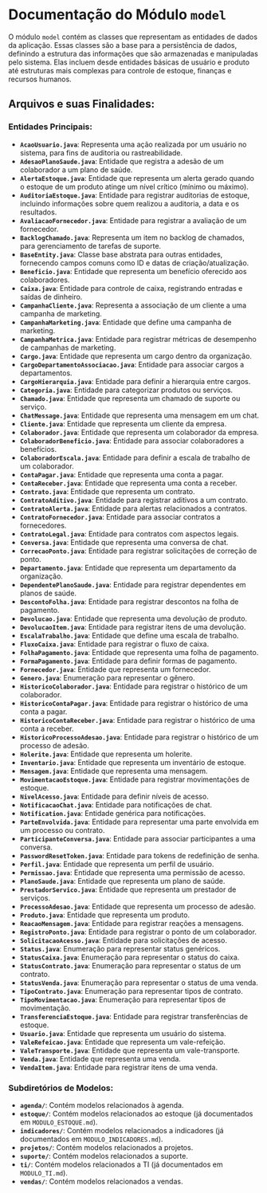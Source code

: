 # Documentação do Módulo `model`

O módulo `model` contém as classes que representam as entidades de dados da aplicação. Essas classes são a base para a persistência de dados, definindo a estrutura das informações que são armazenadas e manipuladas pelo sistema. Elas incluem desde entidades básicas de usuário e produto até estruturas mais complexas para controle de estoque, finanças e recursos humanos.

## Arquivos e suas Finalidades:

### Entidades Principais:

*   **`AcaoUsuario.java`**: Representa uma ação realizada por um usuário no sistema, para fins de auditoria ou rastreabilidade.
*   **`AdesaoPlanoSaude.java`**: Entidade que registra a adesão de um colaborador a um plano de saúde.
*   **`AlertaEstoque.java`**: Entidade que representa um alerta gerado quando o estoque de um produto atinge um nível crítico (mínimo ou máximo).
*   **`AuditoriaEstoque.java`**: Entidade para registrar auditorias de estoque, incluindo informações sobre quem realizou a auditoria, a data e os resultados.
*   **`AvaliacaoFornecedor.java`**: Entidade para registrar a avaliação de um fornecedor.
*   **`BacklogChamado.java`**: Representa um item no backlog de chamados, para gerenciamento de tarefas de suporte.
*   **`BaseEntity.java`**: Classe base abstrata para outras entidades, fornecendo campos comuns como ID e datas de criação/atualização.
*   **`Beneficio.java`**: Entidade que representa um benefício oferecido aos colaboradores.
*   **`Caixa.java`**: Entidade para controle de caixa, registrando entradas e saídas de dinheiro.
*   **`CampanhaCliente.java`**: Representa a associação de um cliente a uma campanha de marketing.
*   **`CampanhaMarketing.java`**: Entidade que define uma campanha de marketing.
*   **`CampanhaMetrica.java`**: Entidade para registrar métricas de desempenho de campanhas de marketing.
*   **`Cargo.java`**: Entidade que representa um cargo dentro da organização.
*   **`CargoDepartamentoAssociacao.java`**: Entidade para associar cargos a departamentos.
*   **`CargoHierarquia.java`**: Entidade para definir a hierarquia entre cargos.
*   **`Categoria.java`**: Entidade para categorizar produtos ou serviços.
*   **`Chamado.java`**: Entidade que representa um chamado de suporte ou serviço.
*   **`ChatMessage.java`**: Entidade que representa uma mensagem em um chat.
*   **`Cliente.java`**: Entidade que representa um cliente da empresa.
*   **`Colaborador.java`**: Entidade que representa um colaborador da empresa.
*   **`ColaboradorBeneficio.java`**: Entidade para associar colaboradores a benefícios.
*   **`ColaboradorEscala.java`**: Entidade para definir a escala de trabalho de um colaborador.
*   **`ContaPagar.java`**: Entidade que representa uma conta a pagar.
*   **`ContaReceber.java`**: Entidade que representa uma conta a receber.
*   **`Contrato.java`**: Entidade que representa um contrato.
*   **`ContratoAditivo.java`**: Entidade para registrar aditivos a um contrato.
*   **`ContratoAlerta.java`**: Entidade para alertas relacionados a contratos.
*   **`ContratoFornecedor.java`**: Entidade para associar contratos a fornecedores.
*   **`ContratoLegal.java`**: Entidade para contratos com aspectos legais.
*   **`Conversa.java`**: Entidade que representa uma conversa de chat.
*   **`CorrecaoPonto.java`**: Entidade para registrar solicitações de correção de ponto.
*   **`Departamento.java`**: Entidade que representa um departamento da organização.
*   **`DependentePlanoSaude.java`**: Entidade para registrar dependentes em planos de saúde.
*   **`DescontoFolha.java`**: Entidade para registrar descontos na folha de pagamento.
*   **`Devolucao.java`**: Entidade que representa uma devolução de produto.
*   **`DevolucaoItem.java`**: Entidade para registrar itens de uma devolução.
*   **`EscalaTrabalho.java`**: Entidade que define uma escala de trabalho.
*   **`FluxoCaixa.java`**: Entidade para registrar o fluxo de caixa.
*   **`FolhaPagamento.java`**: Entidade que representa uma folha de pagamento.
*   **`FormaPagamento.java`**: Entidade para definir formas de pagamento.
*   **`Fornecedor.java`**: Entidade que representa um fornecedor.
*   **`Genero.java`**: Enumeração para representar o gênero.
*   **`HistoricoColaborador.java`**: Entidade para registrar o histórico de um colaborador.
*   **`HistoricoContaPagar.java`**: Entidade para registrar o histórico de uma conta a pagar.
*   **`HistoricoContaReceber.java`**: Entidade para registrar o histórico de uma conta a receber.
*   **`HistoricoProcessoAdesao.java`**: Entidade para registrar o histórico de um processo de adesão.
*   **`Holerite.java`**: Entidade que representa um holerite.
*   **`Inventario.java`**: Entidade que representa um inventário de estoque.
*   **`Mensagem.java`**: Entidade que representa uma mensagem.
*   **`MovimentacaoEstoque.java`**: Entidade para registrar movimentações de estoque.
*   **`NivelAcesso.java`**: Entidade para definir níveis de acesso.
*   **`NotificacaoChat.java`**: Entidade para notificações de chat.
*   **`Notification.java`**: Entidade genérica para notificações.
*   **`ParteEnvolvida.java`**: Entidade para representar uma parte envolvida em um processo ou contrato.
*   **`ParticipanteConversa.java`**: Entidade para associar participantes a uma conversa.
*   **`PasswordResetToken.java`**: Entidade para tokens de redefinição de senha.
*   **`Perfil.java`**: Entidade que representa um perfil de usuário.
*   **`Permissao.java`**: Entidade que representa uma permissão de acesso.
*   **`PlanoSaude.java`**: Entidade que representa um plano de saúde.
*   **`PrestadorServico.java`**: Entidade que representa um prestador de serviços.
*   **`ProcessoAdesao.java`**: Entidade que representa um processo de adesão.
*   **`Produto.java`**: Entidade que representa um produto.
*   **`ReacaoMensagem.java`**: Entidade para registrar reações a mensagens.
*   **`RegistroPonto.java`**: Entidade para registrar o ponto de um colaborador.
*   **`SolicitacaoAcesso.java`**: Entidade para solicitações de acesso.
*   **`Status.java`**: Enumeração para representar status genéricos.
*   **`StatusCaixa.java`**: Enumeração para representar o status do caixa.
*   **`StatusContrato.java`**: Enumeração para representar o status de um contrato.
*   **`StatusVenda.java`**: Enumeração para representar o status de uma venda.
*   **`TipoContrato.java`**: Enumeração para representar tipos de contrato.
*   **`TipoMovimentacao.java`**: Enumeração para representar tipos de movimentação.
*   **`TransferenciaEstoque.java`**: Entidade para registrar transferências de estoque.
*   **`Usuario.java`**: Entidade que representa um usuário do sistema.
*   **`ValeRefeicao.java`**: Entidade que representa um vale-refeição.
*   **`ValeTransporte.java`**: Entidade que representa um vale-transporte.
*   **`Venda.java`**: Entidade que representa uma venda.
*   **`VendaItem.java`**: Entidade para registrar itens de uma venda.

### Subdiretórios de Modelos:

*   **`agenda/`**: Contém modelos relacionados à agenda.
*   **`estoque/`**: Contém modelos relacionados ao estoque (já documentados em `MODULO_ESTOQUE.md`).
*   **`indicadores/`**: Contém modelos relacionados a indicadores (já documentados em `MODULO_INDICADORES.md`).
*   **`projetos/`**: Contém modelos relacionados a projetos.
*   **`suporte/`**: Contém modelos relacionados a suporte.
*   **`ti/`**: Contém modelos relacionados a TI (já documentados em `MODULO_TI.md`).
*   **`vendas/`**: Contém modelos relacionados a vendas.